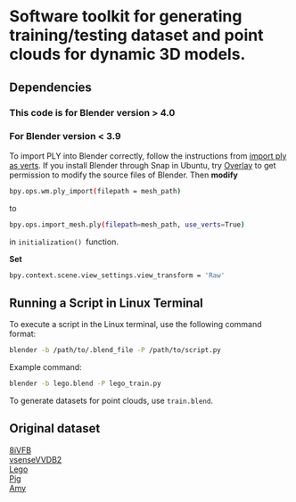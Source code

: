 # Software toolkit for generating training/testing dataset and point clouds for dynamic 3D models.
## Dependencies
### This code is for Blender version > 4.0
### For Blender version < 3.9
To import PLY into Blender correctly, follow the instructions from [import ply as verts](https://github.com/TombstoneTumbleweedArt/import-ply-as-verts).
If you install Blender through Snap in Ubuntu, try [Overlay](https://snapcraft.io/overlay) to get permission to modify the source files of Blender. Then **modify** 
```bash
bpy.ops.wm.ply_import(filepath = mesh_path)
```  
to
```bash
bpy.ops.import_mesh.ply(filepath=mesh_path, use_verts=True)
```
in ```initialization() ```function.

**Set**
``` bash
bpy.context.scene.view_settings.view_transform = 'Raw'
```
## Running a Script in Linux Terminal
To execute a script in the Linux terminal, use the following command format:

```bash
blender -b /path/to/.blend_file -P /path/to/script.py
```

Example command:
```bash
blender -b lego.blend -P lego_train.py
```
To generate datasets for point clouds, use ```train.blend```. 

## Original dataset
[8iVFB](http://plenodb.jpeg.org/pc/8ilabs/)  
[vsenseVVDB2](https://v-sense.scss.tcd.ie/research/vsensevvdb2-v-sense-volumetric-video-quality-database-2/)  
[Lego](https://drive.google.com/drive/folders/128yBriW1IG_3NJ5Rp7APSTZsJqdJdfc1)  
[Pig](https://blendermarket.com/products/piggy-animations-vfx-grace)  
[Amy](https://studio.blender.org/characters/5f1ed640e9115ed35ea4b3fb/showcase/1/)  







